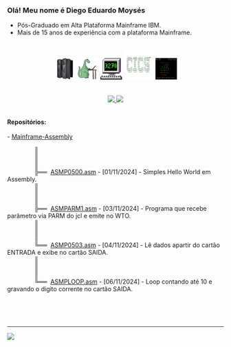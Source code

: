   ### Olá! Meu nome é Diego Eduardo Moysés 
  - Pós-Graduado em Alta Plataforma Mainframe IBM.
  - Mais de 15 anos de experiência com a plataforma Mainframe.
  <br>
<div align="center" style="display: inline_block">
<img src="https://github.com/diegoemoyses/diegoemoyses/blob/main/IBM-Z14-removebg-preview.png" alt="IBM Z14" width="50" height="50">
<img src="https://github.com/diegoemoyses/diegoemoyses/blob/main/cobol_dino-removebg-preview.png" alt="Dino COBOL" width="50" height="50">
<img src="https://github.com/diegoemoyses/diegoemoyses/blob/main/3270_icon-removebg-preview.png" alt="3270" width="50" height="50">
<img src="https://github.com/diegoemoyses/diegoemoyses/blob/main/cics-removebg-preview.png" alt="3270" width="70" height="70">
<img src="https://github.com/diegoemoyses/diegoemoyses/blob/main/zos_img.png" alt="ZOS" width="50" height="50">
  
</div>
 <br>
<br>
<div align="center">
  <a href="https://github.com/diegoemoyses">
  <img height="150em" src="https://github-readme-stats.vercel.app/api?username=diegoemoyses&show_icons=true&theme=dracula&include_all_commits=true&count_private=true"/>
  <img height="150em" src="https://github-readme-stats.vercel.app/api/top-langs/?username=diegoemoyses&layout=compact&langs_count=7&theme=dracula"/>
  </a>
</div>
<br><br>
<b>Repositórios:</b>
<div align="left">  
 <br>  
  - <a href="https://github.com/diegoemoyses/Mainframe-Assembly">Mainframe-Assembly</a><br>
 
&nbsp;&nbsp;&nbsp;&nbsp;&nbsp;&nbsp;&nbsp;&nbsp;&nbsp;&nbsp;&nbsp;&nbsp;&nbsp;&nbsp;&nbsp;&nbsp;║<br>
&nbsp;&nbsp;&nbsp;&nbsp;&nbsp;&nbsp;&nbsp;&nbsp;&nbsp;&nbsp;&nbsp;&nbsp;&nbsp;&nbsp;&nbsp;&nbsp;║<br>
&nbsp;&nbsp;&nbsp;&nbsp;&nbsp;&nbsp;&nbsp;&nbsp;&nbsp;&nbsp;&nbsp;&nbsp;&nbsp;&nbsp;&nbsp;&nbsp;║<br>
&nbsp;&nbsp;&nbsp;&nbsp;&nbsp;&nbsp;&nbsp;&nbsp;&nbsp;&nbsp;&nbsp;&nbsp;&nbsp;&nbsp;&nbsp;&nbsp;╠══&nbsp; <a href="https://github.com/diegoemoyses/Mainframe-Assembly/blob/main/ASMP0500.asm"> ASMP0500.asm</a> - [01/11/2024] - Simples Hello World em Assembly.<br>
&nbsp;&nbsp;&nbsp;&nbsp;&nbsp;&nbsp;&nbsp;&nbsp;&nbsp;&nbsp;&nbsp;&nbsp;&nbsp;&nbsp;&nbsp;&nbsp;║<br>
&nbsp;&nbsp;&nbsp;&nbsp;&nbsp;&nbsp;&nbsp;&nbsp;&nbsp;&nbsp;&nbsp;&nbsp;&nbsp;&nbsp;&nbsp;&nbsp;║<br>
&nbsp;&nbsp;&nbsp;&nbsp;&nbsp;&nbsp;&nbsp;&nbsp;&nbsp;&nbsp;&nbsp;&nbsp;&nbsp;&nbsp;&nbsp;&nbsp;║<br>
&nbsp;&nbsp;&nbsp;&nbsp;&nbsp;&nbsp;&nbsp;&nbsp;&nbsp;&nbsp;&nbsp;&nbsp;&nbsp;&nbsp;&nbsp;&nbsp;╠══&nbsp;  <a href="https://github.com/diegoemoyses/Mainframe-Assembly/blob/main/ASMPARM1.asm">ASMPARM1.asm</a> - [03/11/2024] - Programa que recebe parâmetro via PARM do jcl e emite no WTO.<br>
&nbsp;&nbsp;&nbsp;&nbsp;&nbsp;&nbsp;&nbsp;&nbsp;&nbsp;&nbsp;&nbsp;&nbsp;&nbsp;&nbsp;&nbsp;&nbsp;║<br>
&nbsp;&nbsp;&nbsp;&nbsp;&nbsp;&nbsp;&nbsp;&nbsp;&nbsp;&nbsp;&nbsp;&nbsp;&nbsp;&nbsp;&nbsp;&nbsp;║<br>
&nbsp;&nbsp;&nbsp;&nbsp;&nbsp;&nbsp;&nbsp;&nbsp;&nbsp;&nbsp;&nbsp;&nbsp;&nbsp;&nbsp;&nbsp;&nbsp;║<br>
&nbsp;&nbsp;&nbsp;&nbsp;&nbsp;&nbsp;&nbsp;&nbsp;&nbsp;&nbsp;&nbsp;&nbsp;&nbsp;&nbsp;&nbsp;&nbsp;╚══&nbsp;  <a href="https://github.com/diegoemoyses/Mainframe-Assembly/blob/main/ASMP0503.asm">ASMP0503.asm</a> - [04/11/2024] - Lê dados apartir do cartão ENTRADA e exibe no cartão SAIDA.<br>
&nbsp;&nbsp;&nbsp;&nbsp;&nbsp;&nbsp;&nbsp;&nbsp;&nbsp;&nbsp;&nbsp;&nbsp;&nbsp;&nbsp;&nbsp;&nbsp;║<br>
&nbsp;&nbsp;&nbsp;&nbsp;&nbsp;&nbsp;&nbsp;&nbsp;&nbsp;&nbsp;&nbsp;&nbsp;&nbsp;&nbsp;&nbsp;&nbsp;║<br>
&nbsp;&nbsp;&nbsp;&nbsp;&nbsp;&nbsp;&nbsp;&nbsp;&nbsp;&nbsp;&nbsp;&nbsp;&nbsp;&nbsp;&nbsp;&nbsp;║<br>
&nbsp;&nbsp;&nbsp;&nbsp;&nbsp;&nbsp;&nbsp;&nbsp;&nbsp;&nbsp;&nbsp;&nbsp;&nbsp;&nbsp;&nbsp;&nbsp;╚══&nbsp;  <a href="https://github.com/diegoemoyses/Mainframe-Assembly/blob/main/ASMPLOOP.asm">ASMPLOOP.asm</a> - [06/11/2024] - Loop contando até 10 e gravando o digito corrente no cartão SAIDA.<br>



<br><br><br>
  <hr>
 <a href="https://www.linkedin.com/in/diego-eduardo-moys%C3%A9s-4a267740/" target="_blank"><img src="https://img.shields.io/badge/-LinkedIn-%230077B5?style=for-the-badge&logo=linkedin&logoColor=white" target="_blank"></a>

 


